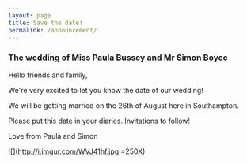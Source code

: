 ```yaml
---
layout: page
title: Save the date!
permalink: /announcement/
---
```


### The wedding of Miss Paula Bussey and Mr Simon Boyce

Hello friends and family,

We're very excited to let you know the date of our wedding!

We will be getting married on the 26th of August here in Southampton.

Please put this date in your diaries. Invitations to follow!

Love from Paula and Simon

![](http://i.imgur.com/WVJ41hf.jpg =250X)
